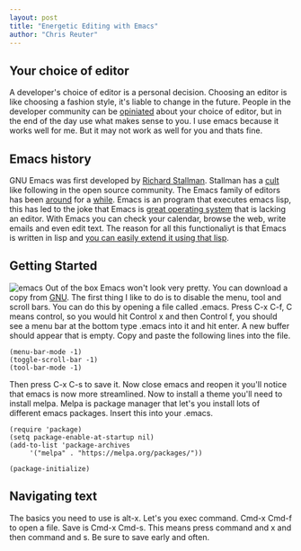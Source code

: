 ```yaml
---
layout: post
title: "Energetic Editing with Emacs"
author: "Chris Reuter"
---
```




## Your choice of editor

A developer's choice of editor is a personal decision. Choosing an editor is like choosing a fashion style, it's liable to change in the future. People in the developer community can be [opiniated](https://en.wikipedia.org/wiki/Editor_war) about your choice of editor, but in the end of the day use what makes sense to you. I use emacs because it works well for me. But it may not work as well for you and thats fine.


## Emacs history

GNU Emacs was first developed by [Richard Stallman](https://stallman.org/). Stallman has a [cult](https://www.youtube.com/watch?v=qIF5xnkcncI) like following in the open source community. The Emacs family of editors has been [around](https://www.jwz.org/doc/emacs-timeline.html) for a [while](https://www.emacswiki.org/emacs/EmacsHistory). Emacs is an program that executes emacs lisp, this has led to the joke that Emacs is [great operating system](http://wiki.c2.com/?EmacsAsOperatingSystem) that is lacking an editor. With Emacs you can check your calendar, browse the web, write emails and even edit text. The reason for all this functionaliyt is that Emacs is written in lisp and [you can easily extend it using that lisp](https://www.gnu.org/software/emacs/manual/html_mono/eintr.html). 

## Getting Started

![emacs](https://www.gnu.org/software/emacs/tour/images/splash.png)
Out of the box Emacs won't look very pretty.  You can download a copy from [GNU](https://www.gnu.org/software/emacs/). The first thing I like to do is to disable the menu, tool and scroll bars. You can do this by opening a file called .emacs. Press C-x C-f, C means control, so you would hit Control x and then Control f, you should see a menu bar at the bottom type .emacs into it and hit enter. A new buffer should appear that is empty. Copy and paste the following lines into the file.

    (menu-bar-mode -1) 
    (toggle-scroll-bar -1) 
    (tool-bar-mode -1) 

Then press C-x C-s to save it. Now close emacs and reopen it you'll notice that emacs is now more streamlined. Now to install a theme you'll need to install melpa. Melpa is package manager that let's you install lots of different emacs packages. Insert this into your .emacs. 

    (require 'package)
    (setq package-enable-at-startup nil)
    (add-to-list 'package-archives
	     '("melpa" . "https://melpa.org/packages/"))

    (package-initialize)


## Navigating text

The basics you need to use is alt-x. Let's you exec command. Cmd-x Cmd-f to open
a file. Save is Cmd-x Cmd-s. This means press command and x and then command and
s. Be sure to save early and often. 

